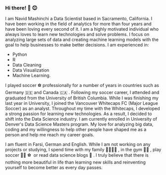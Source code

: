### Hi there! 👋 :blush:

I am Navid Mashinchi a Data Scientist based in Sacramento, California. I have been working in the field of analytics for more than four years and have been loving every second of it. I am a highly motivated individual who always loves to learn new technologies and solve problems. I focus on analyzing large sets of data and creating machine learning models with the goal to help businesses to make better decisions. I am experienced in: 

+ Python 
+ R
+ Data Cleaning
+ Data Visualization
+ Machine Learning.

I played soccer :soccer: professionally for a number of years in countries such as Germany :de: and Canada :canada: . Following my soccer career, I attended and graduated from the University of British Columbia. While I was finishing my last year in University, I joined the Vancouver Whitecaps FC (Major League Soccer) as an analyst. Throughout my time with the Whitecaps, I developed a strong passion for learning new technologies. As a result, I decided to shift into the Data Science industry. I am currently enrolled in University of Denver's Data Science Masters program. My love for analyzing big data, coding and my willingness to help other people have shaped me as a person and help me reach my career goals.

I am fluent in Farsi, German and English. While I am not working on any projects or studying, I spend time with my family :family_man_man_girl_boy: , in the gym :weight_lifting_man: , play soccer :running_man: :soccer: &nbsp;or read data science blogs :newspaper:	. I truly believe that there is nothing more beautiful in life than learning new skills and reinventing yourself to become better as every day passes.
<!--
**navido89/navido89** is a ✨ _special_ ✨ repository because its `README.md` (this file) appears on your GitHub profile.

Here are some ideas to get you started:

- 🔭 I’m currently working on ...
- 🌱 I’m currently learning ...
- 👯 I’m looking to collaborate on ...
- 🤔 I’m looking for help with ...
- 💬 Ask me about ...
- 📫 How to reach me: ...
- 😄 Pronouns: ...
- ⚡ Fun fact: ...
-->
